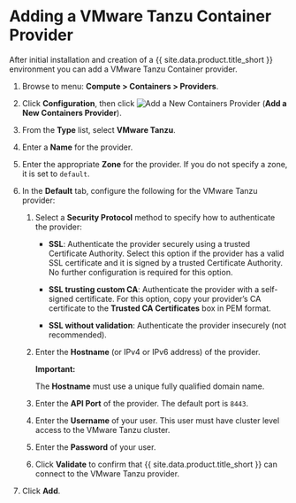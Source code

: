 # Adding a VMware Tanzu Container Provider

After initial installation and creation of a {{ site.data.product.title_short }}
environment you can add a VMware Tanzu Container provider.

1.  Browse to menu: **Compute > Containers > Providers**.

2.  Click **Configuration**, then
    click ![Add a New Containers Provider](../images/1862.png)
     (**Add a New Containers Provider**).

3.  From the **Type** list, select **VMware Tanzu**.

4.  Enter a **Name** for the provider.

5.  Enter the appropriate **Zone** for the provider. If you do not
    specify a zone, it is set to `default`.

6.  In the **Default** tab, configure the following for the VMware Tanzu
    provider:

    1.  Select a **Security Protocol** method to specify how to
        authenticate the provider:

          - **SSL**: Authenticate the provider securely using a trusted
            Certificate Authority. Select this option if the provider
            has a valid SSL certificate and it is signed by a trusted
            Certificate Authority. No further configuration is required
            for this option.

          - **SSL trusting custom CA**: Authenticate the provider with a
            self-signed certificate. For this option, copy your
            provider’s CA certificate to the **Trusted CA
            Certificates** box in PEM format.

          - **SSL without validation**: Authenticate the provider
            insecurely (not recommended).

    2.  Enter the **Hostname** (or IPv4 or IPv6 address) of the provider.

        **Important:**

        The **Hostname** must use a unique fully qualified domain name.

    3.  Enter the **API Port** of the provider. The default port is
        `8443`.

    4. Enter the **Username** of your user.  This user must have cluster
       level access to the VMware Tanzu cluster.

    5. Enter the **Password** of your user.

    6. Click **Validate** to confirm that {{ site.data.product.title_short }} can connect
       to the VMware Tanzu provider.

7. Click **Add**.
